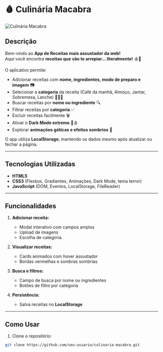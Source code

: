 # 🩸 Culinária Macabra

![Culinária Macabra](https://via.placeholder.com/800x200.png?text=Culin%C3%A1ria+Macabra)

## Descrição

Bem-vindo ao **App de Receitas mais assustador da web!**  
Aqui você encontra **receitas que vão te arrepiar… literalmente!** 🩸🍲

O aplicativo permite:

- Adicionar receitas com **nome, ingredientes, modo de preparo e imagem** 📷  
- Selecionar a **categoria** da receita (Café da manhã, Almoço, Jantar, Sobremesa, Lanche) 🥐🍲🍰  
- Buscar receitas por **nome ou ingrediente** 🔍  
- Filtrar receitas por **categoria** ✅  
- Excluir receitas facilmente 🗑️  
- Ativar o **Dark Mode extremo** 🌙🩸  
- Explorar **animações góticas e efeitos sombrios** 🎨  

O app utiliza **LocalStorage**, mantendo os dados mesmo após atualizar ou fechar a página.

---

## Tecnologias Utilizadas

- **HTML5**  
- **CSS3** (Flexbox, Gradientes, Animações, Dark Mode, tema terror)  
- **JavaScript** (DOM, Eventos, LocalStorage, FileReader)  

---

## Funcionalidades

1. **Adicionar receita:**  
   - Modal interativo com campos amplos  
   - Upload de imagens  
   - Escolha de categoria  

2. **Visualizar receitas:**  
   - Cards animados com hover assustador  
   - Bordas vermelhas e sombras sombrias  

3. **Busca e filtros:**  
   - Campo de busca por nome ou ingredientes  
   - Botões de filtro por categoria  

4. **Persistência:**  
   - Salva receitas no **LocalStorage**  

---

## Como Usar

1. Clone o repositório:

```bash
git clone https://github.com/seu-usuario/culinaria-macabra.git
